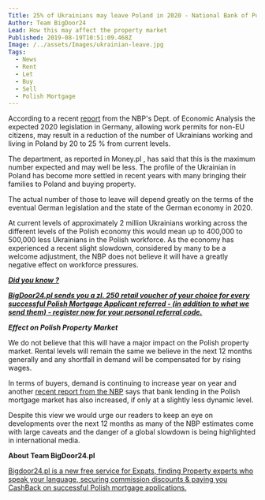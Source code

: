```yaml
---
Title: 25% of Ukrainians may leave Poland in 2020 - National Bank of Poland (NBP)
Author: Team BigDoor24
Lead: How this may affect the property market
Published: 2019-08-19T10:51:09.468Z
Image: /../assets/Images/ukrainian-leave.jpg
Tags:
  - News
  - Rent
  - Let
  - Buy
  - Sell
  - Polish Mortgage
---
```

According to a recent [report](https://www.money.pl/gielda/nbp-liczba-ukraincow-pracujacych-w-polsce-zmniejszy-sie-o-20-25-w-ciagu-4-lat-6415172090214529a.html) from the NBP's Dept. of Economic Analysis the expected 2020 legislation in Germany, allowing work permits for non-EU citizens, may result in a reduction of the number of Ukrainians working and living in Poland by 20 to 25 % from current levels.

The department, as reported in Money.pl , has said that this is the maximum number expected and may well be less. The profile of the Ukrainian in Poland has become more settled in recent years with many bringing their families to Poland and buying property. 

The actual number of those to leave will depend greatly on the terms of the eventual German legislation and the state of the German economy in 2020.

At current levels of approximately 2 million Ukrainians working across the different levels of the Polish economy this would mean up to 400,000 to 500,000 less Ukrainians in the Polish workforce. As the economy has experienced a recent slight slowdown, considered by many to be a welcome adjustment, the NBP does not believe it will have a greatly negative effect on workforce pressures.

[**_Did you know ?_**](https://bigdoor24.pl)

[**_BigDoor24.pl sends you a zl. 250 retail voucher of your choice for every successful Polish Mortgage Applicant referred - (in addition to what we send them) - register now for your personal referral code._**](https://bigdoor24.pl)

_**Effect on Polish Property Market**_

We do not believe that this will have a major impact on the Polish property market. Rental levels will remain the same we believe in the next 12 months generally and any shortfall in demand will be compensated for by rising wages. 

In terms of buyers, demand is continuing to increase year on year and another [recent report from the NBP](http://www.nbp.pl/home.aspx?f=/aktualnosci/wiadomosci_2019/kredytowy2019_3.html) says that bank lending in the Polish mortgage market has also increased, if only at a slightly less dynamic level.

Despite this view we would urge our readers to keep an eye on developments over the next 12 months as many of the NBP estimates come with large caveats and the danger of  a global slowdown is being highlighted in international media.

**About Team BigDoor24.pl**

[Bigdoor24.pl is a new free service for Expats, finding Property experts who speak your language, securing commission discounts & paying you CashBack on successful Polish mortgage applications.](https://bigdoor24.pl/)
